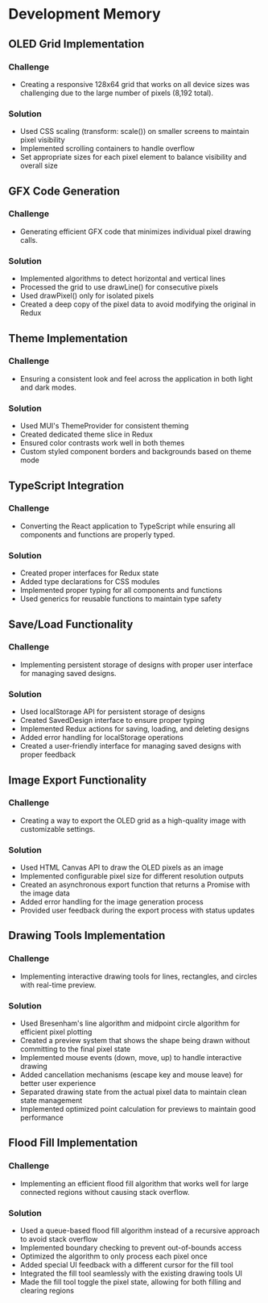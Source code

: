# Development Memory

## OLED Grid Implementation

### Challenge
- Creating a responsive 128x64 grid that works on all device sizes was challenging due to the large number of pixels (8,192 total).

### Solution
- Used CSS scaling (transform: scale()) on smaller screens to maintain pixel visibility
- Implemented scrolling containers to handle overflow
- Set appropriate sizes for each pixel element to balance visibility and overall size

## GFX Code Generation

### Challenge
- Generating efficient GFX code that minimizes individual pixel drawing calls.

### Solution
- Implemented algorithms to detect horizontal and vertical lines
- Processed the grid to use drawLine() for consecutive pixels
- Used drawPixel() only for isolated pixels
- Created a deep copy of the pixel data to avoid modifying the original in Redux

## Theme Implementation

### Challenge
- Ensuring a consistent look and feel across the application in both light and dark modes.

### Solution
- Used MUI's ThemeProvider for consistent theming
- Created dedicated theme slice in Redux
- Ensured color contrasts work well in both themes
- Custom styled component borders and backgrounds based on theme mode

## TypeScript Integration

### Challenge
- Converting the React application to TypeScript while ensuring all components and functions are properly typed.

### Solution
- Created proper interfaces for Redux state
- Added type declarations for CSS modules
- Implemented proper typing for all components and functions
- Used generics for reusable functions to maintain type safety

## Save/Load Functionality

### Challenge
- Implementing persistent storage of designs with proper user interface for managing saved designs.

### Solution
- Used localStorage API for persistent storage of designs
- Created SavedDesign interface to ensure proper typing
- Implemented Redux actions for saving, loading, and deleting designs
- Added error handling for localStorage operations
- Created a user-friendly interface for managing saved designs with proper feedback

## Image Export Functionality

### Challenge
- Creating a way to export the OLED grid as a high-quality image with customizable settings.

### Solution
- Used HTML Canvas API to draw the OLED pixels as an image
- Implemented configurable pixel size for different resolution outputs
- Created an asynchronous export function that returns a Promise with the image data
- Added error handling for the image generation process
- Provided user feedback during the export process with status updates

## Drawing Tools Implementation

### Challenge
- Implementing interactive drawing tools for lines, rectangles, and circles with real-time preview.

### Solution
- Used Bresenham's line algorithm and midpoint circle algorithm for efficient pixel plotting
- Created a preview system that shows the shape being drawn without committing to the final pixel state
- Implemented mouse events (down, move, up) to handle interactive drawing
- Added cancellation mechanisms (escape key and mouse leave) for better user experience
- Separated drawing state from the actual pixel data to maintain clean state management
- Implemented optimized point calculation for previews to maintain good performance

## Flood Fill Implementation

### Challenge
- Implementing an efficient flood fill algorithm that works well for large connected regions without causing stack overflow.

### Solution
- Used a queue-based flood fill algorithm instead of a recursive approach to avoid stack overflow
- Implemented boundary checking to prevent out-of-bounds access
- Optimized the algorithm to only process each pixel once
- Added special UI feedback with a different cursor for the fill tool
- Integrated the fill tool seamlessly with the existing drawing tools UI
- Made the fill tool toggle the pixel state, allowing for both filling and clearing regions 